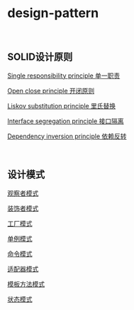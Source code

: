 # design-pattern


<br/>

## SOLID设计原则

[Single responsibility principle 单一职责]()

[Open close principle 开闭原则]()

[Liskov substitution principle 里氏替换]()

[Interface segregation principle 接口隔离]()

[Dependency inversion principle 依赖反转]()

<br/>

## 设计模式

[观察者模式]()

[装饰者模式]()

[工厂模式]()

[单例模式]()

[命令模式]()

[适配器模式]()

[模板方法模式]()

[状态模式]()

